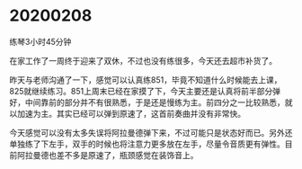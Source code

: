 # 20200208

练琴3小时45分钟

在家工作了一周终于迎来了双休，不过也没有练很多，今天还去超市补货了。

昨天与老师沟通了一下，感觉可以认真练851，毕竟不知道什么时候能去上课，825就继续练习。851上周末已经在家摸了下，今天主要还是认真将前半部分弹好，中间靠前的部分并不有很熟悉，于是还是慢练为主。前四分之一比较熟悉，就以加速为主。其实已经可以弹到原速了，这首前奏曲并没有非常快。

今天感觉可以没有太多失误将阿拉曼德弹下来，不过可能只是状态好而已。另外还单独练了下左手，双手的时候也将注意力更多放在左手，尽量令音质更有弹性。目前阿拉曼德也差不多是原速了，瓶颈感觉在装饰音上。
